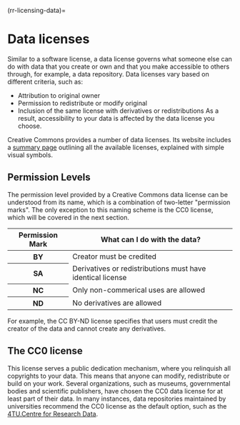 (rr-licensing-data)=
# Data licenses

Similar to a software license, a data license governs what someone else can do with data that you create or own and that you make accessible to others through, for example, a data repository.
Data licenses vary based on different criteria, such as:
* Attribution to original owner
* Permission to redistribute or modify original
* Inclusion of the same license with derivatives or redistributions
As a result, accessibility to your data is affected by the data license you choose. <br>

Creative Commons provides a number of data licenses. 
Its website includes a [summary page](https://creativecommons.org/about/cclicenses/) outlining all the available licenses, explained with simple visual symbols. 

## Permission Levels

The permission level provided by a Creative Commons data license can be understood from its name, which is a combination of two-letter "permission marks".
The only exception to this naming scheme is the CC0 license, which will be covered in the next section.

<table>
    <thead>
        <tr>
            <th rowspan="3">Permission Mark</th>
            <th colspan="5">What can I do with the data?</th>
        </tr>
    </thead>
    <tbody>
        <tr>
            <th>BY</th>
            <td>Creator must be credited</td>
        </tr>
        <tr>
            <th>SA</th>
            <td>Derivatives or redistributions must have identical license</td>
        </tr>
        <tr>
            <th>NC</th>
            <td>Only non-commerical uses are allowed</td>
        </tr>
        <tr>
            <th>ND</th>
            <td>No derivatives are allowed</td>
        </tr>
    </tbody>
</table>

For example, the CC BY-ND license specifies that users must credit the creator of the data and cannot create any derivatives.

## The CC0 license

This license serves a public dedication mechanism, where you relinquish all copyrights to your data.
This means that anyone can modify, redistribute or build on your work.
Several organizations, such as museums, governmental bodies and scientific publishers, have chosen the CC0 data license for at least part of their data.
In many instances, data repositories maintained by universities recommend the CC0 license as the default option, such as the [4TU.Centre for Research Data](https://researchdata.4tu.nl/en/use-4turesearchdata/archive-research-data/upload-your-data-in-our-data-archive/licencing/).
